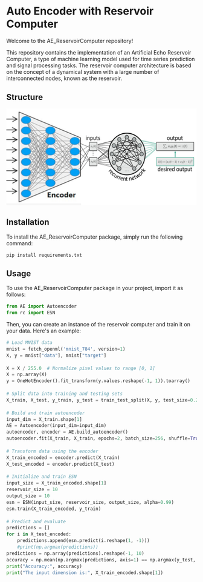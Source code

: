 # Auto Encoder with Reservoir Computer

Welcome to the AE_ReservoirComputer repository!

This repository contains the implementation of an Artificial Echo Reservoir Computer, a type of machine learning model used for time series prediction and signal processing tasks. The reservoir computer architecture is based on the concept of a dynamical system with a large number of interconnected nodes, known as the reservoir.

## Structure
![Connection between AE and RC](imgs/AE_R.jpg)

## Installation

To install the AE_ReservoirComputer package, simply run the following command:

```
pip install requirements.txt
```

## Usage

To use the AE_ReservoirComputer package in your project, import it as follows:

```python
from AE import Autoencoder
from rc import ESN
```

Then, you can create an instance of the reservoir computer and train it on your data. Here's an example:

```python
# Load MNIST data
mnist = fetch_openml('mnist_784', version=1)
X, y = mnist["data"], mnist["target"]

X = X / 255.0  # Normalize pixel values to range [0, 1]
X = np.array(X)
y = OneHotEncoder().fit_transform(y.values.reshape(-1, 1)).toarray()

# Split data into training and testing sets
X_train, X_test, y_train, y_test = train_test_split(X, y, test_size=0.2, random_state=42)

# Build and train autoencoder
input_dim = X_train.shape[1]
AE = Autoencoder(input_dim=input_dim)
autoencoder, encoder = AE.build_autoencoder()
autoencoder.fit(X_train, X_train, epochs=2, batch_size=256, shuffle=True, validation_split=0.2)

# Transform data using the encoder
X_train_encoded = encoder.predict(X_train)
X_test_encoded = encoder.predict(X_test)

# Initialize and train ESN
input_size = X_train_encoded.shape[1]
reservoir_size = 10
output_size = 10
esn = ESN(input_size, reservoir_size, output_size, alpha=0.99)
esn.train(X_train_encoded, y_train)

# Predict and evaluate
predictions = []
for i in X_test_encoded:
    predictions.append(esn.predict(i.reshape(1, -1)))
    #print(np.argmax(predictions))
predictions = np.array(predictions).reshape(-1, 10)
accuracy = np.mean(np.argmax(predictions, axis=1) == np.argmax(y_test, axis=1))
print("Accuracy:", accuracy)
print("The input dimension is:", X_train_encoded.shape[1])
